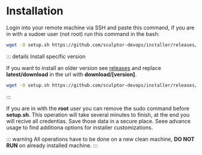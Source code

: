# Installation

Login into your remote machine via SSH and paste this command, if you are in with a sudoer user (not root) run this command in the bash:

``` bash
wget -O setup.sh https://github.com/sculptor-devops/installer/releases/latest/download/setup.sh | sudo setup.sh
```

::: details Install specific version 

If you want to install an older version see [releases](https://github.com/sculptor-devops/installer/releases) and replace **latest/download** in the url with **download/[version]**.

``` bash
wget -O setup.sh https://github.com/sculptor-devops/installer/releases/download/v0.1.5/setup.sh | sudo setup.sh
```
:::

<asciinema :src="$withBase('/cast/installation_ubuntu18.cast')" cols="80" rows="24" speed="8" />

If you are in with the **root** user you can remove the sudo command before **setup.sh**. This operation will take several minutes to finish, at the end you will recive all credentias. Save those data in a secure place. Seee advance usage to find additiona options for installer customizations.

::: warning
All operations have to be done on a new clean machine, **DO NOT RUN** on already installed machine.
:::
